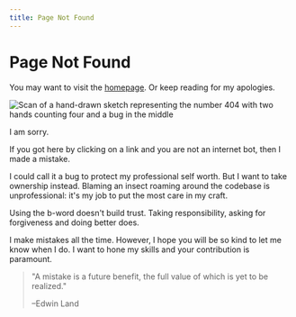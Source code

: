 ```yaml
---
title: Page Not Found
---
```


# Page Not Found

You may want to visit the [homepage](/). Or keep reading for my apologies.

![Scan of a hand-drawn sketch representing the number 404 with two hands counting four and a bug in the middle](https://odone.io/images/404.png)

I am sorry.

If you got here by clicking on a link and you are not an internet bot, then I made a mistake.

I could call it a bug to protect my professional self worth. But I want to take ownership instead. Blaming an insect roaming around the codebase is unprofessional: it's my job to put the most care in my craft.

Using the b-word doesn't build trust. Taking responsibility, asking for forgiveness and doing better does.

I make mistakes all the time. However, I hope you will be so kind to let me know when I do. I want to hone my skills and your contribution is paramount.

> "A mistake is a future benefit, the full value of which is yet to be realized."
>
> –Edwin Land
